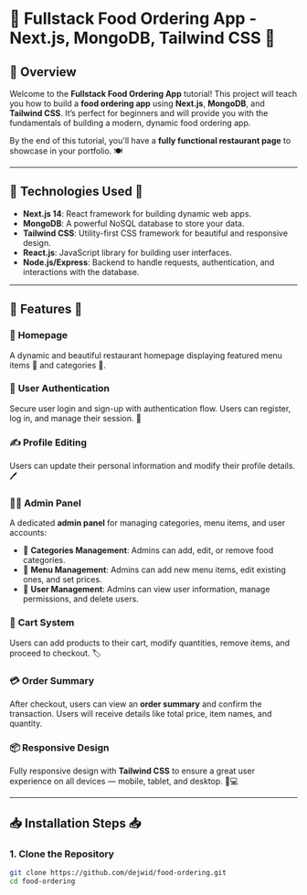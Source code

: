# 🍔 **Fullstack Food Ordering App** - **Next.js**, **MongoDB**, **Tailwind CSS** 🍕

## 🎯 **Overview**
Welcome to the **Fullstack Food Ordering App** tutorial! This project will teach you how to build a **food ordering app** using **Next.js**, **MongoDB**, and **Tailwind CSS**. It’s perfect for beginners and will provide you with the fundamentals of building a modern, dynamic food ordering app.

By the end of this tutorial, you'll have a **fully functional restaurant page** to showcase in your portfolio. 🍽️

---

## 🔧 **Technologies Used** 🔧

- **Next.js 14**: React framework for building dynamic web apps.
- **MongoDB**: A powerful NoSQL database to store your data.
- **Tailwind CSS**: Utility-first CSS framework for beautiful and responsive design.
- **React.js**: JavaScript library for building user interfaces.
- **Node.js/Express**: Backend to handle requests, authentication, and interactions with the database.

---

## 🚀 **Features** 🚀

### 🍴 **Homepage**  
A dynamic and beautiful restaurant homepage displaying featured menu items 🍔 and categories 🍕.

### 🔐 **User Authentication**  
Secure user login and sign-up with authentication flow. Users can register, log in, and manage their session. 🔑

### ✍️ **Profile Editing**  
Users can update their personal information and modify their profile details. 🖊️

### 👩‍🍳 **Admin Panel**  
A dedicated **admin panel** for managing categories, menu items, and user accounts:
  - 🍕 **Categories Management**: Admins can add, edit, or remove food categories.
  - 🍔 **Menu Management**: Admins can add new menu items, edit existing ones, and set prices.
  - 👥 **User Management**: Admins can view user information, manage permissions, and delete users.

### 🛒 **Cart System**  
Users can add products to their cart, modify quantities, remove items, and proceed to checkout. 🏷️

### 💳 **Order Summary**  
After checkout, users can view an **order summary** and confirm the transaction. Users will receive details like total price, item names, and quantity.

### 📦 **Responsive Design**  
Fully responsive design with **Tailwind CSS** to ensure a great user experience on all devices — mobile, tablet, and desktop. 📱💻

---

## 📥 **Installation Steps** 📥

### 1. **Clone the Repository**
```bash
git clone https://github.com/dejwid/food-ordering.git
cd food-ordering
